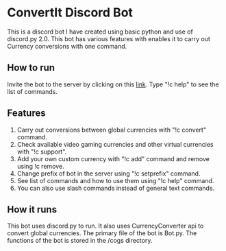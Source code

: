 # ConvertIt Discord Bot

This is a discord bot I have created using basic python and use of discord.py 2.0. This bot has various features with enables it to carry out Currency conversions with one command.

## How to run 

Invite the bot to the server by clicking on this [link](https://discord.com/api/oauth2/authorize?client_id=1095402510690295958&permissions=8&scope=bot).
Type "!c help" to see the list of commands.

## Features

1. Carry out conversions between global currencies with "!c convert" command.
2. Check available video gaming currencies and other virtual currencies with "!c support".
3. Add your own custom currency with "!c add" command and remove using !c remove.
4. Change prefix of bot in the server using "!c setprefix" command.
5. See list of commands and how to use them using "!c help" command.
6. You can also use slash commands instead of general text commands.

## How it runs

This bot uses discord.py to run. It also uses CurrencyConverter api to convert global currencies. The primary file of the bot is Bot.py. The functions of the bot is stored in the /cogs directory.

